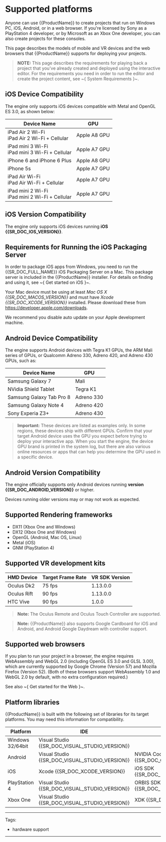 # Supported platforms

Anyone can use {{ProductName}} to create projects that run on Windows PC, iOS, Android, or in a web browser. If you're licensed by Sony as a PlayStation 4 developer, or by Microsoft as an Xbox One developer, you can also create projects for these consoles.

This page describes the models of mobile and VR devices and the web browsers that {{ProductName}} supports for deploying your projects.

>	**NOTE:** This page describes the requirements for playing back a project that you've already created and deployed using the interactive editor. For the requirements you need in order to run the editor and create the project content, see ~{ System Requirements }~.

## iOS Device Compatibility

The engine only supports iOS devices compatible with Metal and OpenGL ES 3.0, as shown below:

| Device Name | GPU |
|---|---|
| iPad Air 2 Wi-Fi<br>iPad Air 2 Wi-Fi + Cellular | Apple A8 GPU |
| iPad mini 3 Wi-Fi<br>iPad mini 3 Wi-Fi + Cellular | Apple A7 GPU |
| iPhone 6 and iPhone 6 Plus | Apple A8 GPU |
| iPhone 5s | Apple A7 GPU |
| iPad Air Wi-Fi<br>iPad Air Wi-Fi + Cellular | Apple A7 GPU |
| iPad mini 2 Wi-Fi<br>iPad mini 2 Wi-Fi + Cellular | Apple A7 GPU |

## iOS Version Compatibility

The engine only supports iOS devices running **iOS {{SR_DOC_IOS_VERSION}}**.

## Requirements for Running the iOS Packaging Server

In order to package iOS apps from Windows, you need to run the {{SR_DOC_FULL_NAME}} iOS Packaging Server on a Mac. This package server is included in the {{ProductName}} installer. For details on finding and using it, see ~{ Get started on iOS }~.

Your Mac device must be using at least *Mac OS X {{SR_DOC_MACOS_VERSION}}* and must have *Xcode {{SR_DOC_XCODE_VERSION}}* installed. Please download these from <https://developer.apple.com/downloads>.

We recommend you disable auto update on your Apple development machine. <!-- If you already have a newer version of Xcode installed (Xcode 7), you can simply delete that from your application folder and copy the one you have downloaded from the Apple website there. -->

## Android Device Compatibility

The engine supports Android devices with Tegra K1 GPUs, the ARM Mali series of GPUs, or Qualcomm Adreno 330, Adreno 420, and Adreno 430 GPUs, such as:

| Device Name | GPU |
|---|---|
| Samsung Galaxy 7 | Mali |
| NVidia Shield Tablet | Tegra K1 |
| Samsung Galaxy Tab Pro 8 | Adreno 330 |
| Samsung Galaxy Note 4 | Adreno 420 |
| Sony Experia Z3+ | Adreno 430 |

> **Important:** These devices are listed as examples only. In some regions, these devices ship with different GPUs.
> Confirm that your target Android device uses the GPU you expect before trying to deploy your interactive app. When you start the engine, the device GPU brand is printed in the system log, but there are also various online resources or apps that can help you determine the GPU used in a specific device.

## Android Version Compatibility

The engine officially supports only Android devices running **version {{SR_DOC_ANDROID_VERSION}}** or higher.

Devices running older versions may or may not work as expected.

## Supported Rendering frameworks

- DX11 (Xbox One and Windows)
- DX12 (Xbox One and Windows)
- OpenGL (Android, Mac OS, Linux)
- Metal (iOS)
- GNM (PlayStation 4)

## Supported VR development kits

| HMD Device | Target Frame Rate | VR SDK Version |
|------------|-------------------|-----|
| Oculus Dk2 | 75 fps            | 1.13.0.0  |
| Oculus Rift | 90 fps            | 1.13.0.0  |
| HTC Vive       | 90 fps            | 1.0.0  |

>**Note:** The Oculus Remote and Oculus Touch Controller are supported.

>**Note:** {{ProductName}} also supports Google Cardboard for iOS and Android, and Android Google Daydream with controller support.

## Supported web browsers

If you plan to run your project in a browser, the engine requires WebAssembly and WebGL 2.0 (including OpenGL ES 3.0 and GLSL 3.00), which are currently supported by Google Chrome (Version 57) and Mozilla Firefox (Version 52). (Both of these browsers support WebAssembly 1.0 and WebGL 2.0 by default, with no extra configuration required.)

See also ~{ Get started for the Web }~.

## Platform libraries

{{ProductName}} is built with the following set of libraries for its target platforms. You may need this information for compatibility.

| Platform | IDE | SDK |
|---|---|---|
| Windows 32/64bit | Visual Studio {{SR_DOC_VISUAL_STUDIO_VERSION}} | |
| Android | Visual Studio {{SR_DOC_VISUAL_STUDIO_VERSION}} | NVIDIA CodeWorks for Android {{SR_DOC_CODEWORKS_VERSION}} |
| iOS | Xcode {{SR_DOC_XCODE_VERSION}} | iOS SDK {{SR_DOC_IOS_SDK_VERSION}} |
| PlayStation 4 | Visual Studio {{SR_DOC_VISUAL_STUDIO_VERSION}} | ORBIS SDK {{SR_DOC_PS4_SDK_VERSION}} |
| Xbox One | Visual Studio {{SR_DOC_VISUAL_STUDIO_VERSION}} | XDK {{SR_DOC_XDK_VERSION}} |

---
Tags:
- hardware support
---
